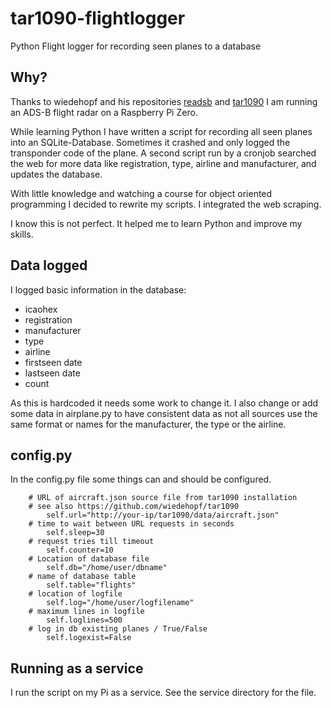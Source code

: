 # tar1090-flightlogger
Python Flight logger for recording seen planes to a database

## Why?

Thanks to wiedehopf and his repositories [readsb](https://github.com/wiedehopf/readsb) and [tar1090](https://github.com/wiedehopf/tar1090) I am running an ADS-B flight radar on a Raspberry Pi Zero.

While learning Python I have written a script for recording all seen planes into an SQLite-Database. Sometimes it crashed and only logged the transponder code of the plane. A second script run by a cronjob searched the web for more data like registration, type, airline and manufacturer, and updates the database.

With little knowledge and watching a course for object oriented programming I decided to rewrite my scripts. I integrated the web scraping.

I know this is not perfect. It helped me to learn Python and improve my skills.

## Data logged

I logged basic information in the database:

- icaohex
- registration
- manufacturer
- type
- airline
- firstseen date
- lastseen date
- count

As this is hardcoded it needs some work to change it. I also change or add some data in airplane.py to have consistent data as not all sources use the same format or names for the manufacturer, the type or the airline.

## config.py

In the config.py file some things can and should be configured.

```
    # URL of aircraft.json source file from tar1090 installation
    # see also https://github.com/wiedehopf/tar1090
        self.url="http://your-ip/tar1090/data/aircraft.json"
    # time to wait between URL requests in seconds
        self.sleep=30
    # request tries till timeout
        self.counter=10
    # Location of database file
        self.db="/home/user/dbname"
    # name of database table
        self.table="flights"
    # location of logfile
        self.log="/home/user/logfilename"
    # maximum lines in logfile
        self.loglines=500
    # log in db existing planes / True/False
        self.logexist=False
```

## Running as a service

I run the script on my Pi as a service. See the service directory for the file.